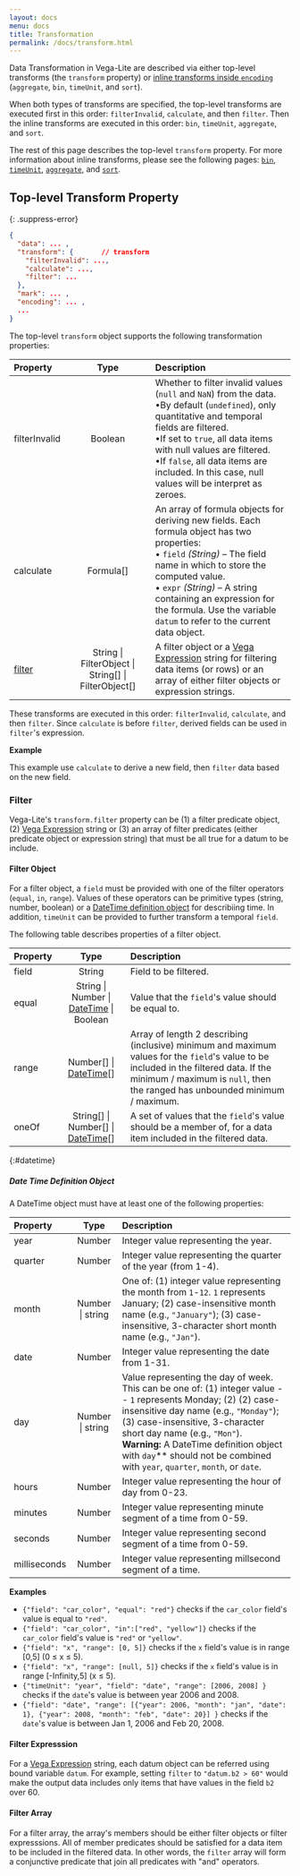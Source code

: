 ```yaml
---
layout: docs
menu: docs
title: Transformation
permalink: /docs/transform.html
---
```


Data Transformation in Vega-Lite are described via either top-level transforms (the `transform` property) or [inline transforms inside `encoding`](encoding.html#inline) (`aggregate`, `bin`, `timeUnit`, and `sort`).

When both types of transforms are specified, the top-level transforms are executed first in this order: `filterInvalid`, `calculate`, and then `filter`. Then the inline transforms are executed in this order: `bin`, `timeUnit`, `aggregate`, and `sort`.

The rest of this page describes the top-level `transform` property. For more information about inline transforms, please see the following pages: [`bin`](bin.html), [`timeUnit`](timeUnit.html), [`aggregate`](aggregate.html), and [`sort`](sort.html).

## Top-level Transform Property

{: .suppress-error}
```json
{
  "data": ... ,
  "transform": {       // transform
    "filterInvalid": ...,
    "calculate": ...,
    "filter": ...
  },
  "mark": ... ,
  "encoding": ... ,
  ...
}
```

The top-level `transform` object supports the following transformation properties:

| Property      | Type          | Description    |
| :------------ |:-------------:| :------------- |
| filterInvalid    | Boolean       | Whether to filter invalid values (`null` and `NaN`) from the data. <br/>     •By default (`undefined`), only quantitative and temporal fields are filtered. <br/>     •If set to `true`, all data items with null values are filtered. <br/>     •If `false`, all data items are included.  In this case, null values will be interpret as zeroes. |
| calculate     | Formula[]      | An array of formula objects for deriving new fields. Each formula object has two properties: <br/>     • `field` _(String)_ – The field name in which to store the computed value. <br/>    • `expr` _(String)_  – A string containing an expression for the formula. Use the variable `datum` to refer to the current data object.|
| [filter](#filter) | String &#124; FilterObject &#124; String[] &#124; FilterObject[]  | A filter object or a [Vega Expression](https://github.com/vega/vega/wiki/Expressions) string for filtering data items (or rows) or an array of either filter objects or expression strings. |

These transforms are executed in this order: `filterInvalid`, `calculate`, and then `filter`.
Since `calculate` is before `filter`, derived fields can be used in `filter`'s expression.

__Example__

This example use `calculate` to derive a new field, then `filter` data based on the new field.

<span class="vl-example" data-name="bar_filter_calc"></span>


<!-- TODO population use calc to derive Male / Female -->
<!-- TODO example about filterInvalid -->

### Filter

Vega-Lite's `transform.filter` property can be (1) a filter predicate object, (2) [Vega Expression](https://github.com/vega/vega/wiki/Expressions) string or (3) an array of filter predicates (either predicate object or expression string) that must be all true for a datum to be include.

#### Filter Object

For a filter object, a `field` must be provided with one of the filter operators (`equal`, `in`, `range`).  Values of these operators can be primitive types (string, number, boolean) or a [DateTime definition object](#datetime) for describiing time. In addition, `timeUnit` can be provided to further transform a temporal `field`.

The following table describes properties of a filter object.

| Property      | Type          | Description    |
| :------------ |:-------------:| :------------- |
| field         | String        | Field to be filtered. |
| equal         | String &#124; Number &#124; [DateTime](#datetime) &#124; Boolean | Value that the `field`'s value should be equal to. |
| range         | Number[] &#124; [DateTime](#datetime)[] | Array of length 2 describing (inclusive) minimum and maximum values for the `field`'s value to be included in the filtered data.  If the minimum / maximum is `null`, then the ranged has unbounded minimum / maximum.  |
| oneOf         | String[] &#124; Number[] &#124; [DateTime](#datetime)[] | A set of values that the `field`'s value should be a member of, for a data item included in the filtered data. |

{:#datetime}
##### Date Time Definition Object

A DateTime object must have at least one of the following properties:

| Property      | Type          | Description    |
| :------------ |:-------------:| :------------- |
| year          | Number        | Integer value representing the year. |
| quarter       | Number        | Integer value representing the quarter of the year (from 1-4). |
| month         | Number &#124; string | One of: (1) integer value representing the month from `1`-`12`. `1` represents January;  (2) case-insensitive month name (e.g., `"January"`);  (3) case-insensitive, 3-character short month name (e.g., `"Jan"`). |
| date          | Number        | Integer value representing the date from 1-31. |
| day           | Number &#124; string | Value representing the day of week.  This can be one of: (1) integer value -- `1` represents Monday; (2) (2) case-insensitive day name (e.g., `"Monday"`);  (3) case-insensitive, 3-character short day name (e.g., `"Mon"`).   <br/> **Warning:** A DateTime definition object with `day`** should not be combined with `year`, `quarter`, `month`, or `date`. |
| hours         | Number        | Integer value representing the hour of day from 0-23. |
| minutes       | Number        | Integer value representing minute segment of a time from 0-59. |
| seconds       | Number        | Integer value representing  second segment of a time from 0-59. |
| milliseconds  | Number        | Integer value representing  millsecond segment of a time. |

**Examples**

- `{"field": "car_color", "equal": "red"}` checks if the `car_color` field's value is equal to `"red"`.
- `{"field": "car_color", "in":["red", "yellow"]}` checks if the `car_color` field's value is `"red"` or `"yellow"`.
- `{"field": "x", "range": [0, 5]}` checks if the `x` field's value is in range [0,5] (0 ≤ x ≤ 5).
- `{"field": "x", "range": [null, 5]}` checks if the `x` field's value is in range [-Infinity,5] (x ≤ 5).
- `{"timeUnit": "year", "field": "date", "range": [2006, 2008] }` checks if the `date`'s value is between year 2006 and 2008.
- `{"field": "date", "range": [{"year": 2006, "month": "jan", "date": 1}, {"year": 2008, "month": "feb", "date": 20}] }` checks if the `date`'s value is between Jan 1, 2006  and Feb 20, 2008.

#### Filter Expresssion

For a [Vega Expression](https://github.com/vega/vega/wiki/Expressions) string, each datum object can be referred using bound variable `datum`. For example, setting `filter` to `"datum.b2 > 60"` would make the output data includes only items that have values in the field `b2` over 60.

#### Filter Array

For a filter array, the array's members should be either filter objects or filter expresssions.  All of member predicates should be satisfied for a data item to be included in the filtered data.  In other words, the `filter` array will form a conjunctive predicate that join all predicates with "and" operators.
